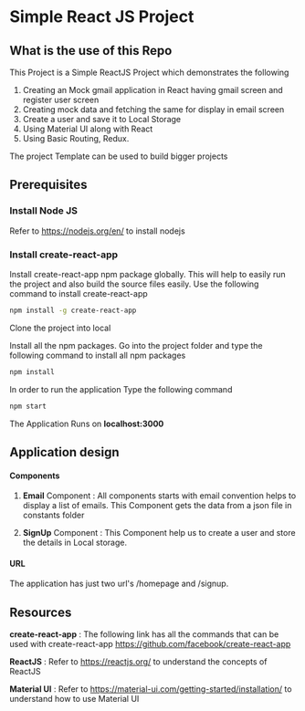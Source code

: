 # Simple React JS Project

## What is the use of this Repo

This Project is a Simple ReactJS Project which demonstrates the following

1. Creating an Mock gmail application in React having gmail screen and register user screen
2. Creating mock data and fetching the same for display in email screen
3. Create a user and save it to Local Storage
4. Using Material UI along with React
5. Using Basic Routing, Redux.

The project Template can be used to build bigger projects

## Prerequisites

### Install Node JS

Refer to https://nodejs.org/en/ to install nodejs

### Install create-react-app

Install create-react-app npm package globally. This will help to easily run the project and also build the source files easily. Use the following command to install create-react-app

```bash
npm install -g create-react-app
```

Clone the project into local

Install all the npm packages. Go into the project folder and type the following command to install all npm packages

```bash
npm install
```

In order to run the application Type the following command

```bash
npm start
```

The Application Runs on **localhost:3000**

## Application design

#### Components

1. **Email** Component : All components starts with email convention helps to display a list of emails. This Component gets the data from a json file in constants folder

2. **SignUp** Component : This Component help us to create a user and store the details in Local storage.

#### URL

The application has just two url's /homepage and /signup.

## Resources

**create-react-app** : The following link has all the commands that can be used with create-react-app
https://github.com/facebook/create-react-app

**ReactJS** : Refer to https://reactjs.org/ to understand the concepts of ReactJS

**Material UI** : Refer to https://material-ui.com/getting-started/installation/ to understand how to use Material UI
